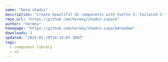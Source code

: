 ```yaml
---
name: "beta-shadui"
description: "Create beautiful UI components with Svelte 5, Tailwind CSS, and bits-ui."
repo_url: "https://github.com/hermny/shadcn-svpack"
author: "hermny"
homepage: "https://github.com/hermny/shadcn-svpack#readme"
downloads: 3
updated: "2025-01-19T18:33:07.380Z"
tags: 
  - component-library
  - ui
---
```

